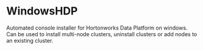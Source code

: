 WindowsHDP
==========

Automated console installer for Hortonworks Data Platform on windows. Can be used to install multi-node clusters, uninstall clusters or add nodes to an existing cluster.

